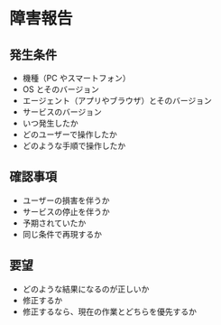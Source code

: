 # 障害報告

## 発生条件

- 機種（PC やスマートフォン）
- OS とそのバージョン
- エージェント（アプリやブラウザ）とそのバージョン
- サービスのバージョン
- いつ発生したか
- どのユーザーで操作したか
- どのような手順で操作したか

## 確認事項

- ユーザーの損害を伴うか
- サービスの停止を伴うか
- 予期されていたか
- 同じ条件で再現するか

## 要望

- どのような結果になるのが正しいか
- 修正するか
- 修正するなら、現在の作業とどちらを優先するか
